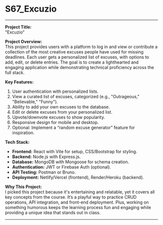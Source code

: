 # S67_Excuzio


---

**Project Title:**  
"Excuzio"

**Project Overview:**  
This project provides users with a platform to log in and view or contribute a collection of the most creative excuses people have used for missing deadlines. Each user gets a personalized list of excuses, with options to add, edit, or delete entries. The goal is to create a lighthearted and engaging application while demonstrating technical proficiency across the full stack.

**Key Features:**  
1. User authentication with personalized lists.  
2. View a curated list of excuses, categorized (e.g., "Outrageous," "Believable," "Funny").  
3. Ability to add your own excuses to the database.  
4. Edit or delete excuses from your personalized list.  
5. Upvote/downvote excuses to show popularity.  
6. Responsive design for mobile and desktop.  
7. Optional: Implement a “random excuse generator” feature for inspiration.

**Tech Stack:**  
- **Frontend:** React with Vite for setup, CSS/Bootstrap for styling.  
- **Backend:** Node.js with Express.js.  
- **Database:** MongoDB with Mongoose for schema creation.  
- **Authentication:** JWT or Firebase Auth (optional).  
- **API Testing:** Postman or Bruno.  
- **Deployment:** Netlify/Vercel (frontend), Render/Heroku (backend).  

**Why This Project:**  
I picked this project because it's entertaining and relatable, yet it covers all key concepts from the course. It’s a playful way to practice CRUD operations, API integration, and front-end deployment. Plus, working on something humorous keeps the learning process fun and engaging while providing a unique idea that stands out in class.

---

